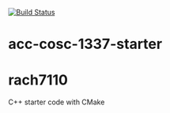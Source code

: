 [![Build Status](https://travis-ci.org/acc-cosc-1337-spring-2020/acc-cosc-1337-spring-2020-hl-rach7110.svg?branch=master)](https://travis-ci.org/acc-cosc-1337-spring-2020/acc-cosc-1337-spring-2020-hl-rach7110)


# acc-cosc-1337-starter
# rach7110
C++ starter code with CMake 

